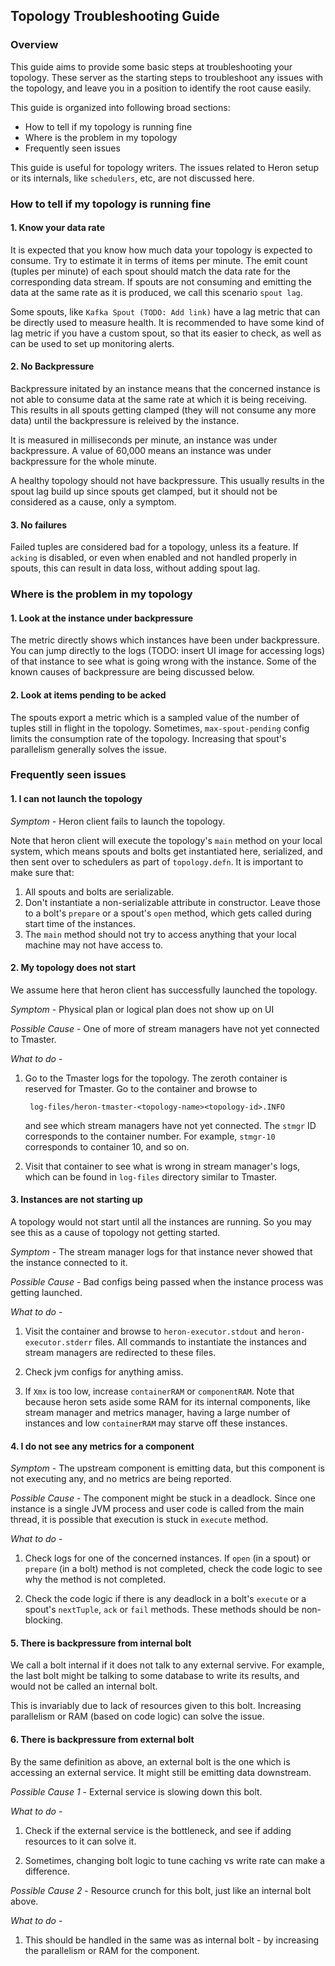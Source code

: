 ## Topology Troubleshooting Guide

### Overview

This guide aims to provide some basic steps at troubleshooting your topology.
These server as the starting steps to troubleshoot any issues with the topology,
and leave you in a position to identify the root cause easily.

This guide is organized into following broad sections:

* How to tell if my topology is running fine
* Where is the problem in my topology
* Frequently seen issues

This guide is useful for topology writers. The issues related to Heron setup or
its internals, like `schedulers`, etc, are not discussed here.

### How to tell if my topology is running fine

#### 1. Know your data rate

It is expected that you know how much data your topology is expected to consume.
Try to estimate it in terms of items per minute. The emit count (tuples per
minute) of each spout should match the data rate for the corresponding data
stream. If spouts are not consuming and emitting the data at the same rate as it
is produced, we call this scenario `spout lag`.

Some spouts, like `Kafka Spout (TODO: Add link)` have a lag metric that can be
directly used to measure health. It is recommended to have some kind of lag
metric if you have a custom spout, so that its easier to check, as well as can
be used to set up monitoring alerts.

#### 2. No Backpressure

Backpressure initated by an instance means that the concerned instance is not
able to consume data at the same rate at which it is being receiving. This
results in all spouts getting clamped (they will not consume any more data)
until the backpressure is releived by the instance.

It is measured in milliseconds per minute, an instance was under backpressure.
A value of 60,000 means an instance was under backpressure for the whole minute.

A healthy topology should not have backpressure. This usually results in the
spout lag build up since spouts get clamped, but it should not be considered as
a cause, only a symptom.

#### 3. No failures

Failed tuples are considered bad for a topology, unless its a feature. If
`acking` is disabled, or even when enabled and not handled properly in spouts,
this can result in data loss, without adding spout lag.

### Where is the problem in my topology

#### 1. Look at the instance under backpressure

The metric directly shows which instances have been under backpressure. You can
jump directly to the logs (TODO: insert UI image for accessing logs) of that
instance to see what is going wrong with the instance. Some of the known causes
of backpressure are being discussed below.

#### 2. Look at items pending to be acked

The spouts export a metric which is a sampled value of the number of tuples
still in flight in the topology. Sometimes, `max-spout-pending` config limits
the consumption rate of the topology. Increasing that spout's parallelism
generally solves the issue.

### Frequently seen issues

#### 1. I can not launch the topology

*Symptom* - Heron client fails to launch the topology.

Note that heron client will execute the topology's `main` method on your local
system, which means spouts and bolts get instantiated here, serialized, and then
sent over to schedulers as part of `topology.defn`. It is important to make sure
that:

1. All spouts and bolts are serializable.
2. Don't instantiate a non-serializable attribute in constructor. Leave those to
   a bolt's `prepare` or a spout's `open` method, which gets called during start
   time of the instances.
3. The `main` method should not try to access anything that your local machine
   may not have access to.

#### 2. My topology does not start

We assume here that heron client has successfully launched the topology.

*Symptom* - Physical plan or logical plan does not show up on UI

*Possible Cause* - One of more of stream managers have not yet connected to
Tmaster.

*What to do* -

1. Go to the Tmaster logs for the topology. The zeroth container is reserved for
   Tmaster. Go to the container and browse to

        log-files/heron-tmaster-<topology-name><topology-id>.INFO

    and see which stream managers have not yet connected. The `stmgr` ID
    corresponds to the container number. For example, `stmgr-10` corresponds to
    container 10, and so on.

2. Visit that container to
    see what is wrong in stream manager's logs, which can be found in `log-files`
    directory similar to Tmaster.

#### 3. Instances are not starting up

A topology would not start until all the instances are running. So you may see
this as a cause of topology not getting started.

*Symptom* - The stream manager logs for that instance never showed that the
instance connected to it.

*Possible Cause* - Bad configs being passed when the instance process was
getting launched.

*What to do* -

1. Visit the container and browse to `heron-executor.stdout` and
   `heron-executor.stderr` files. All commands to instantiate the instances and
   stream managers are redirected to these files.

2. Check jvm configs for anything amiss.

3. If `Xmx` is too low, increase `containerRAM` or `componentRAM`. Note that
   because heron sets aside some RAM for its internal components, like stream
   manager and metrics manager, having a large number of instances and low
   `containerRAM` may starve off these instances.

#### 4. I do not see any metrics for a component

*Symptom* - The upstream component is emitting data, but this component is not
executing any, and no metrics are being reported.

*Possible Cause* - The component might be stuck in a deadlock. Since one
instance is a single JVM process and user code is called from the main thread,
it is possible that execution is stuck in `execute` method.

*What to do* -

1. Check logs for one of the concerned instances. If `open` (in a spout) or
   `prepare` (in a bolt) method is not completed, check the code logic to see
   why the method is not completed.

2. Check the code logic if there is any deadlock in a bolt's `execute` or a
   spout's `nextTuple`, `ack` or `fail` methods. These methods should be
   non-blocking.

#### 5. There is backpressure from internal bolt

We call a bolt internal if it does not talk to any external servive. For example,
the last bolt might be talking to some database to write its results, and would
not be called an internal bolt.

This is invariably due to lack of resources given to this bolt. Increasing
parallelism or RAM (based on code logic) can solve the issue.

#### 6. There is backpressure from external bolt

By the same definition as above, an external bolt is the one which is accessing
an external service. It might still be emitting data downstream.

*Possible Cause 1* - External service is slowing down this bolt.

*What to do* -

1. Check if the external service is the bottleneck, and see if adding resources
   to it can solve it.

2. Sometimes, changing bolt logic to tune caching vs write rate can make a
   difference.

*Possible Cause 2* - Resource crunch for this bolt, just like an internal bolt
above.

*What to do* -

1. This should be handled in the same was as internal bolt - by increasing the
   parallelism or RAM for the component.
